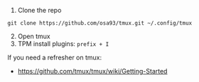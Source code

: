 1. Clone the repo
```
git clone https://github.com/osa93/tmux.git ~/.config/tmux
```
2. Open tmux
3. TPM install plugins: `prefix + I`

If you need a refresher on tmux:
* https://github.com/tmux/tmux/wiki/Getting-Started
